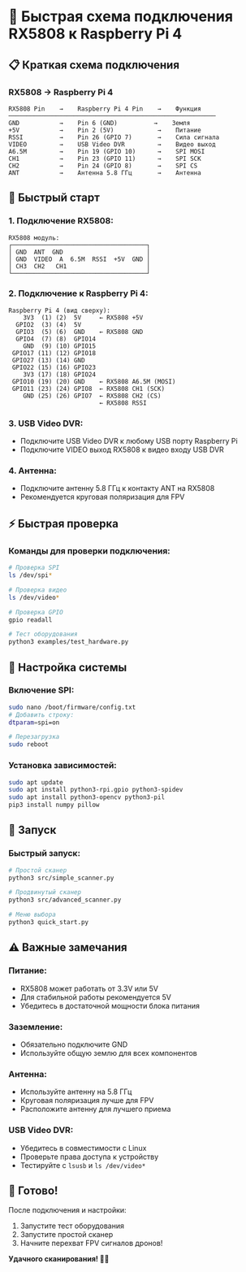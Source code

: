 # 🔌 Быстрая схема подключения RX5808 к Raspberry Pi 4

## 📋 Краткая схема подключения

### **RX5808 → Raspberry Pi 4**

```
RX5808 Pin    →    Raspberry Pi 4 Pin    →    Функция
─────────────────────────────────────────────────────────
GND           →    Pin 6 (GND)          →    Земля
+5V           →    Pin 2 (5V)            →    Питание
RSSI          →    Pin 26 (GPIO 7)       →    Сила сигнала
VIDEO         →    USB Video DVR         →    Видео выход
A6.5M         →    Pin 19 (GPIO 10)      →    SPI MOSI
CH1           →    Pin 23 (GPIO 11)      →    SPI SCK
CH2           →    Pin 24 (GPIO 8)       →    SPI CS
ANT           →    Антенна 5.8 ГГц       →    Антенна
```

## 🎯 Быстрый старт

### **1. Подключение RX5808:**
```
RX5808 модуль:
┌─────────────────────────────────────┐
│ GND  ANT  GND                       │
│ GND  VIDEO  A  6.5M  RSSI  +5V  GND │
│ CH3  CH2   CH1                      │
└─────────────────────────────────────┘
```

### **2. Подключение к Raspberry Pi 4:**
```
Raspberry Pi 4 (вид сверху):
    3V3  (1) (2)  5V     ← RX5808 +5V
  GPIO2  (3) (4)  5V
  GPIO3  (5) (6)  GND    ← RX5808 GND
  GPIO4  (7) (8)  GPIO14
    GND  (9) (10) GPIO15
 GPIO17 (11) (12) GPIO18
 GPIO27 (13) (14) GND
 GPIO22 (15) (16) GPIO23
    3V3 (17) (18) GPIO24
 GPIO10 (19) (20) GND    ← RX5808 A6.5M (MOSI)
 GPIO11 (23) (24) GPIO8  ← RX5808 CH1 (SCK)
    GND (25) (26) GPIO7  ← RX5808 CH2 (CS)
                         ← RX5808 RSSI
```

### **3. USB Video DVR:**
- Подключите USB Video DVR к любому USB порту Raspberry Pi
- Подключите VIDEO выход RX5808 к видео входу USB DVR

### **4. Антенна:**
- Подключите антенну 5.8 ГГц к контакту ANT на RX5808
- Рекомендуется круговая поляризация для FPV

## ⚡ Быстрая проверка

### **Команды для проверки подключения:**

```bash
# Проверка SPI
ls /dev/spi*

# Проверка видео
ls /dev/video*

# Проверка GPIO
gpio readall

# Тест оборудования
python3 examples/test_hardware.py
```

## 🔧 Настройка системы

### **Включение SPI:**
```bash
sudo nano /boot/firmware/config.txt
# Добавить строку:
dtparam=spi=on

# Перезагрузка
sudo reboot
```

### **Установка зависимостей:**
```bash
sudo apt update
sudo apt install python3-rpi.gpio python3-spidev
sudo apt install python3-opencv python3-pil
pip3 install numpy pillow
```

## 🚀 Запуск

### **Быстрый запуск:**
```bash
# Простой сканер
python3 src/simple_scanner.py

# Продвинутый сканер
python3 src/advanced_scanner.py

# Меню выбора
python3 quick_start.py
```

## ⚠️ Важные замечания

### **Питание:**
- RX5808 может работать от 3.3V или 5V
- Для стабильной работы рекомендуется 5V
- Убедитесь в достаточной мощности блока питания

### **Заземление:**
- Обязательно подключите GND
- Используйте общую землю для всех компонентов

### **Антенна:**
- Используйте антенну на 5.8 ГГц
- Круговая поляризация лучше для FPV
- Расположите антенну для лучшего приема

### **USB Video DVR:**
- Убедитесь в совместимости с Linux
- Проверьте права доступа к устройству
- Тестируйте с `lsusb` и `ls /dev/video*`

## 🎯 Готово!

После подключения и настройки:
1. Запустите тест оборудования
2. Запустите простой сканер
3. Начните перехват FPV сигналов дронов!

**Удачного сканирования! 🚁📡**
